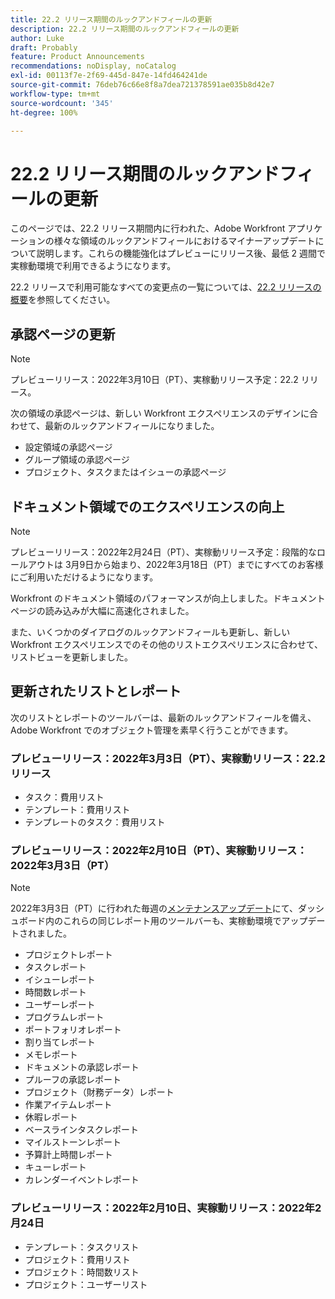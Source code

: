 ```yaml
---
title: 22.2 リリース期間のルックアンドフィールの更新
description: 22.2 リリース期間のルックアンドフィールの更新
author: Luke
draft: Probably
feature: Product Announcements
recommendations: noDisplay, noCatalog
exl-id: 00113f7e-2f69-445d-847e-14fd464241de
source-git-commit: 76deb76c66e8f8a7dea721378591ae035b8d42e7
workflow-type: tm+mt
source-wordcount: '345'
ht-degree: 100%

---
```


# 22.2 リリース期間のルックアンドフィールの更新

このページでは、22.2 リリース期間内に行われた、Adobe Workfront アプリケーションの様々な領域のルックアンドフィールにおけるマイナーアップデートについて説明します。これらの機能強化はプレビューにリリース後、最低 2 週間で実稼動環境で利用できるようになります。

22.2 リリースで利用可能なすべての変更点の一覧については、[22.2 リリースの概要](../../../product-announcements/product-releases/22.2-release-activity/22-2-release-overview.md)を参照してください。

## 承認ページの更新

>[!NOTE]
>
>プレビューリリース：2022年3月10日（PT）、実稼動リリース予定：22.2 リリース。

次の領域の承認ページは、新しい Workfront エクスペリエンスのデザインに合わせて、最新のルックアンドフィールになりました。

* 設定領域の承認ページ
* グループ領域の承認ページ
* プロジェクト、タスクまたはイシューの承認ページ

## ドキュメント領域でのエクスペリエンスの向上

>[!NOTE]
>
プレビューリリース：2022年2月24日（PT）、実稼動リリース予定：段階的なロールアウトは 3月9日から始まり、2022年3月18日（PT）までにすべてのお客様にご利用いただけるようになります。

Workfront のドキュメント領域のパフォーマンスが向上しました。ドキュメントページの読み込みが大幅に高速化されました。

また、いくつかのダイアログのルックアンドフィールも更新し、新しい Workfront エクスペリエンスでのその他のリストエクスペリエンスに合わせて、リストビューを更新しました。

## 更新されたリストとレポート

次のリストとレポートのツールバーは、最新のルックアンドフィールを備え、Adobe Workfront でのオブジェクト管理を素早く行うことができます。

### プレビューリリース：2022年3月3日（PT）、実稼動リリース：22.2 リリース

* タスク：費用リスト
* テンプレート：費用リスト
* テンプレートのタスク：費用リスト

### プレビューリリース：2022年2月10日（PT）、実稼動リリース：2022年3月3日（PT）

>[!NOTE]
>
2022年3月3日（PT）に行われた毎週の[メンテナンスアップデート](https://experienceleague.adobe.com/docs/workfront-known-issues/releases/current-updates.html?lang=ja)にて、ダッシュボード内のこれらの同じレポート用のツールバーも、実稼動環境でアップデートされました。

* プロジェクトレポート
* タスクレポート
* イシューレポート
* 時間数レポート
* ユーザーレポート
* プログラムレポート
* ポートフォリオレポート
* 割り当てレポート
* メモレポート
* ドキュメントの承認レポート
* プルーフの承認レポート
* プロジェクト（財務データ）レポート
* 作業アイテムレポート
* 休暇レポート
* ベースラインタスクレポート
* マイルストーンレポート
* 予算計上時間レポート
* キューレポート
* カレンダーイベントレポート

### プレビューリリース：2022年2月10日、実稼動リリース：2022年2月24日

* テンプレート：タスクリスト
* プロジェクト：費用リスト
* プロジェクト：時間数リスト
* プロジェクト：ユーザーリスト

 
